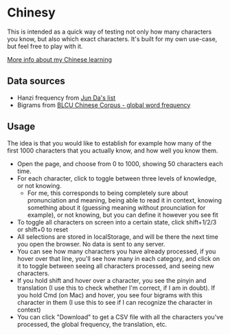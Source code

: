 # Chinesy

This is intended as a quick way of testing not only how many characters you know, but also which exact characters. It's built for my own use-case, but feel free to play with it.

[More info about my Chinese learning](https://notes.reganmian.net/a--chinese)

## Data sources
- Hanzi frequency from [Jun Da's list](https://lingua.mtsu.edu/chinese-computing/statistics/char/list.php?Which=MO)
- Bigrams from [BLCU Chinese Corpus - global word frequency](https://www.plecoforums.com/threads/word-frequency-list-based-on-a-15-billion-character-corpus-bcc-blcu-chinese-corpus.5859/)

## Usage
The idea is that you would like to establish for example how many of the first 1000 characters that you actually know, and how well you know them.

- Open the page, and choose from 0 to 1000, showing 50 characters each time.
- For each character, click to toggle between three levels of knowledge, or not knowing. 
  - For me, this corresponds to being completely sure about pronunciation and meaning, being able to read it in context, knowing something about it (guessing meaning without prounciation for example), or not knowing, but you can define it however you see fit
- To toggle all characters on screen into a certain state, click shift+1/2/3 or shift+0 to reset
- All selections are stored in localStorage, and will be there the next time you open the browser. No data is sent to any server.
- You can see how many characters you have already processed, if you hover over that line, you'll see how many in each category, and click on it to toggle between seeing all characters processed, and seeing new characters.
- If you hold shift and hover over a character, you see the pinyin and translation (I use this to check whether I'm correct, if I am in doubt). If you hold Cmd (on Mac) and hover, you see four bigrams with this character in them (I use this to see if I can recognize the character in context)
- You can click "Download" to get a CSV file with all the characters you've processed, the global frequency, the translation, etc.
